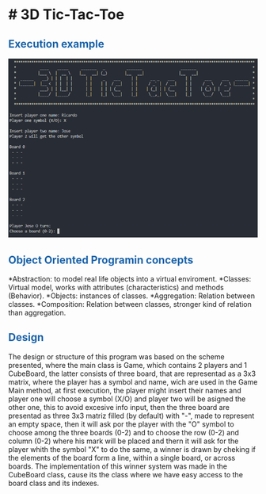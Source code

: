 # # 3D Tic-Tac-Toe

## <span style="color: rgb(26, 99, 169);">Execution example</span>
![Ricardo Rosales](images/3DTicTacToe.PNG)

## <span style="color: rgb(26, 99, 169);">Object Oriented Programin concepts</span>
*Abstraction: to model real life objects into a virtual enviroment.
*Classes: Virtual model, works with attributes (characteristics) and methods (Behavior).
*Objects: instances of classes.
*Aggregation: Relation between classes.
*Composition: Relation between classes, stronger kind of relation than aggregation.

## <span style="color: rgb(26, 99, 169);">Design</span>
The design or structure of this program was based on the scheme presented, where the main class is Game, which contains 2 players and 1 CubeBoard, the latter consists of three board, that are representad as a 3x3 matrix, where the player has a symbol and name, wich are used in the Game Main method, at first execution, the player might insert their names and player one will choose a symbol (X/O) and player two will be asigned the other one, this to avoid excesive info input, then the three board are presentad as three 3x3 matriz filled (by default) with "-", made to represent an empty space, then it will ask por the player with the "O" symbol to choose among the three boards (0-2) and to choose the row (0-2) and column (0-2) where his mark will be placed and thern it will ask for the player whith the symbol "X" to do the same, a winner is drawn by cheking if the elements of the board form a line, within a single board, or across boards. The implementation of this winner system was made in the CubeBoard class, cause its the class where we have easy access to the board class and its indexes.